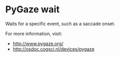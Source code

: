 # PyGaze wait

Waits for a specific event, such as a saccade onset.

For more information, visit:

- <http://www.pygaze.org/>
- <http://osdoc.cogsci.nl/devices/pygaze>
